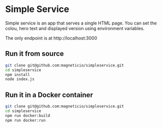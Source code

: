 # Simple Service

Simple service is an app that serves a single HTML page. You can set the colou, hero text and displayed version using
environment variables.

The only endpoint is at http://localhost:3000

## Run it from source

```bash
git clone git@github.com:magneticio/simpleservice.git
cd simpleservice
npm install
node index.js
```

## Run it in a Docker container

```bash
git clone git@github.com:magneticio/simpleservice.git
cd simpleservice
npm run docker:build
npm run docker:run
```
